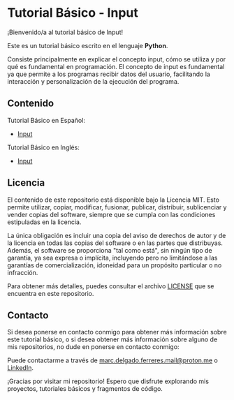 # Tutorial Básico - Input

¡Bienvenido/a al tutorial básico de Input!

Este es un tutorial básico escrito en el lenguaje **Python**.

Consiste principalmente en explicar el concepto input, cómo se utiliza y por qué es fundamental en programación.
El concepto de input es fundamental ya que permite a los programas recibir datos del usuario, facilitando la interacción y personalización de la ejecución del programa.

## Contenido

Tutorial Básico en Español:
- [Input](./03-input-es.py)

Tutorial Básico en Inglés:
- [Input](./03-input-en.py)

## Licencia

El contenido de este repositorio está disponible bajo la Licencia MIT. Esto permite utilizar, copiar, modificar, fusionar, publicar, distribuir, sublicenciar y vender copias del software, siempre que se cumpla con las condiciones estipuladas en la licencia.

La única obligación es incluir una copia del aviso de derechos de autor y de la licencia en todas las copias del software o en las partes que distribuyas. Además, el software se proporciona "tal como está", sin ningún tipo de garantía, ya sea expresa o implícita, incluyendo pero no limitándose a las garantías de comercialización, idoneidad para un propósito particular o no infracción.

Para obtener más detalles, puedes consultar el archivo [LICENSE](./../LICENSE) que se encuentra en este repositorio.

## Contacto

Si desea ponerse en contacto conmigo para obtener más información sobre este tutorial básico, o si desea obtener más información sobre alguno de mis repositorios, no dude en ponerse en contacto conmigo:

Puede contactarme a través de [marc.delgado.ferreres.mail@proton.me](mailto:marc.delgado.ferreres.mail@proton.me) o [LinkedIn](https://www.linkedin.com/in/marc-delgado-ferreres).

¡Gracias por visitar mi repositorio! Espero que disfrute explorando mis proyectos, tutoriales básicos y fragmentos de código.
